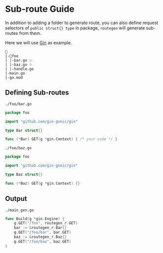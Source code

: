 # Sub-route Guide

In addition to adding a folder to generate route, you can also define request selectors of `public struct{} type` in package, `routegen` will generate sub-routes from them.

Here we will use [Gin](https://github.com/gin-gonic/gin) as example.

```
📁
|-📁foo
| |-bar.go ✨
| |-baz.go ✨
| |-handle.go
|-main.go
|-go.mod
```

## Defining Sub-routes

`./foo/bar.go`

```go
package foo

import "github.com/gin-gonic/gin"

type Bar struct{}

func (*Bar) GET(g *gin.Context) { /* your code */ }
```

`./foo/baz.go`

```go
package foo

import "github.com/gin-gonic/gin"

type Baz struct{}

func (*Baz) GET(g *gin.Context) {}
```

## Output

`./main_gen.go`

```go
func Build(g *gin.Engine) {
	g.GET("/foo", routegen_r.GET)
	bar := &routegen_r.Bar{}
	g.GET("/foo/bar", bar.GET)
	baz := &routegen_r.Baz{}
	g.GET("/foo/baz", baz.GET)
}
```

